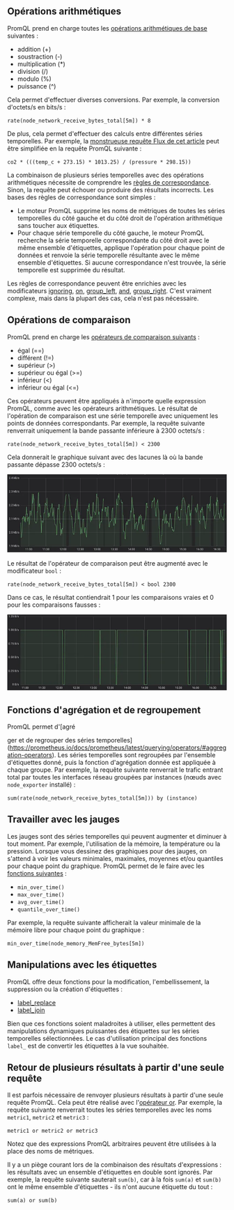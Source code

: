 
## Opérations arithmétiques

PromQL prend en charge toutes les [opérations arithmétiques de base](https://prometheus.io/docs/prometheus/latest/querying/operators/#arithmetic-binary-operators) suivantes :

-   addition (+)
-   soustraction (-)
-   multiplication (\*)
-   division (/)
-   modulo (%)
-   puissance (\^)

Cela permet d'effectuer diverses conversions. Par exemple, la conversion d'octets/s en bits/s :

```
rate(node_network_receive_bytes_total[5m]) * 8
```

De plus, cela permet d'effectuer des calculs entre différentes séries temporelles. Par exemple, la [monstrueuse requête Flux de cet article](https://www.influxdata.com/blog/practical-uses-of-cross-measurement-math-in-flux/) peut être simplifiée en la requête PromQL suivante :

```
co2 * (((temp_c + 273.15) * 1013.25) / (pressure * 298.15))
```

La combinaison de plusieurs séries temporelles avec des opérations arithmétiques nécessite de comprendre les [règles de correspondance](https://prometheus.io/docs/prometheus/latest/querying/operators/#vector-matching). Sinon, la requête peut échouer ou produire des résultats incorrects. Les bases des règles de correspondance sont simples :

-   Le moteur PromQL supprime les noms de métriques de toutes les séries temporelles du côté gauche et du côté droit de l'opération arithmétique sans toucher aux étiquettes.
-   Pour chaque série temporelle du côté gauche, le moteur PromQL recherche la série temporelle correspondante du côté droit avec le même ensemble d'étiquettes, applique l'opération pour chaque point de données et renvoie la série temporelle résultante avec le même ensemble d'étiquettes. Si aucune correspondance n'est trouvée, la série temporelle est supprimée du résultat.

Les règles de correspondance peuvent être enrichies avec les modificateurs [ignoring](https://prometheus.io/docs/prometheus/latest/querying/operators/#vector-matching), [on](https://prometheus.io/docs/prometheus/latest/querying/operators/#vector-matching), [group_left](https://prometheus.io/docs/prometheus/latest/querying/operators/#vector-matching), [and](https://prometheus.io/docs/prometheus/latest/querying/operators/#vector-matching), [group_right](https://prometheus.io/docs/prometheus/latest/querying/operators/#vector-matching). C'est vraiment complexe, mais dans la plupart des cas, cela n'est pas nécessaire.

## Opérations de comparaison

PromQL prend en charge les [opérateurs de comparaison suivants](https://prometheus.io/docs/prometheus/latest/querying/operators/#comparison-binary-operators) :

-   égal (==)
-   différent (!=)
-   supérieur (\>)
-   supérieur ou égal (\>=)
-   inférieur (\<)
-   inférieur ou égal (\<=)

Ces opérateurs peuvent être appliqués à n'importe quelle expression PromQL, comme avec les opérateurs arithmétiques. Le résultat de l'opération de comparaison est une série temporelle avec uniquement les points de données correspondants. Par exemple, la requête suivante renverrait uniquement la bande passante inférieure à 2300 octets/s :

```
rate(node_network_receive_bytes_total[5m]) < 2300
```

Cela donnerait le graphique suivant avec des lacunes là où la bande passante dépasse 2300 octets/s :

![Image](../assets/images/prometheus/prom3.webp)

Le résultat de l'opérateur de comparaison peut être augmenté avec le modificateur `bool` :

```
rate(node_network_receive_bytes_total[5m]) < bool 2300
```

Dans ce cas, le résultat contiendrait 1 pour les comparaisons vraies et 0 pour les comparaisons fausses :

![Image](../assets/images/prometheus/prom4.webp)

## Fonctions d'agrégation et de regroupement

PromQL permet d'[agré

ger et de regrouper des séries temporelles](https://prometheus.io/docs/prometheus/latest/querying/operators/#aggregation-operators). Les séries temporelles sont regroupées par l'ensemble d'étiquettes donné, puis la fonction d'agrégation donnée est appliquée à chaque groupe. Par exemple, la requête suivante renverrait le trafic entrant total par toutes les interfaces réseau groupées par instances (nœuds avec `node_exporter` installé) :

```
sum(rate(node_network_receive_bytes_total[5m])) by (instance)
```

## Travailler avec les jauges

Les jauges sont des séries temporelles qui peuvent augmenter et diminuer à tout moment. Par exemple, l'utilisation de la mémoire, la température ou la pression. Lorsque vous dessinez des graphiques pour des jauges, on s'attend à voir les valeurs minimales, maximales, moyennes et/ou quantiles pour chaque point du graphique. PromQL permet de le faire avec les [fonctions suivantes](https://prometheus.io/docs/prometheus/latest/querying/functions/#aggregation_over_time) :

-   `min_over_time()`
-   `max_over_time()`
-   `avg_over_time()`
-   `quantile_over_time()`

Par exemple, la requête suivante afficherait la valeur minimale de la mémoire libre pour chaque point du graphique :

```
min_over_time(node_memory_MemFree_bytes[5m])
```

## Manipulations avec les étiquettes

PromQL offre deux fonctions pour la modification, l'embellissement, la suppression ou la création d'étiquettes :

- [label_replace](https://prometheus.io/docs/prometheus/latest/querying/functions/#label_replace)
- [label_join](https://prometheus.io/docs/prometheus/latest/querying/functions/#label_join)

Bien que ces fonctions soient maladroites à utiliser, elles permettent des manipulations dynamiques puissantes des étiquettes sur les séries temporelles sélectionnées. Le cas d'utilisation principal des fonctions `label_` est de convertir les étiquettes à la vue souhaitée.

## Retour de plusieurs résultats à partir d'une seule requête

Il est parfois nécessaire de renvoyer plusieurs résultats à partir d'une seule requête PromQL. Cela peut être réalisé avec l'[opérateur or](https://prometheus.io/docs/prometheus/latest/querying/operators/#logical-set-binary-operators). Par exemple, la requête suivante renverrait toutes les séries temporelles avec les noms `metric1`, `metric2` et `metric3` :

```
metric1 or metric2 or metric3
```

Notez que des expressions PromQL arbitraires peuvent être utilisées à la place des noms de métriques.

Il y a un piège courant lors de la combinaison des résultats d'expressions : les résultats avec un ensemble d'étiquettes en double sont ignorés. Par exemple, la requête suivante sauterait `sum(b)`, car à la fois `sum(a)` et `sum(b)` ont le même ensemble d'étiquettes - ils n'ont aucune étiquette du tout :

```
sum(a) or sum(b)
```
